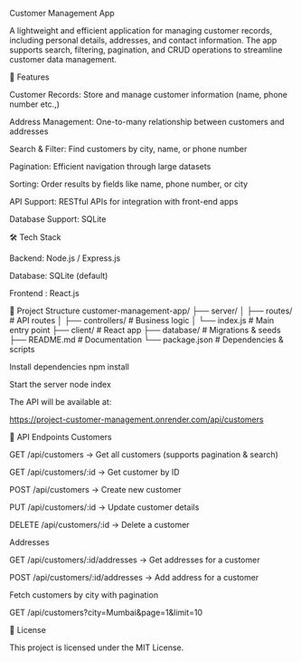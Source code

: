 Customer Management App

A lightweight and efficient application for managing customer records, including personal details, addresses, and contact information. The app supports search, filtering, pagination, and CRUD operations to streamline customer data management.

🚀 Features

Customer Records: Store and manage customer information (name, phone number etc.,)

Address Management: One-to-many relationship between customers and addresses

Search & Filter: Find customers by city, name, or phone number

Pagination: Efficient navigation through large datasets

Sorting: Order results by fields like name, phone number, or city

API Support: RESTful APIs for integration with front-end apps

Database Support: SQLite 

🛠️ Tech Stack

Backend: Node.js / Express.js

Database: SQLite (default) 

Frontend : React.js


📂 Project Structure
customer-management-app/
├── server/
│   ├── routes/          # API routes
│   ├── controllers/     # Business logic
│   └── index.js         # Main entry point
├── client/            # React app
├── database/          # Migrations & seeds
├── README.md          # Documentation
└── package.json       # Dependencies & scripts


Install dependencies
npm install

Start the server
node index

The API will be available at:

https://project-customer-management.onrender.com/api/customers

📖 API Endpoints
Customers

GET /api/customers → Get all customers (supports pagination & search)

GET /api/customers/:id → Get customer by ID

POST /api/customers → Create new customer

PUT /api/customers/:id → Update customer details

DELETE /api/customers/:id → Delete a customer

Addresses

GET /api/customers/:id/addresses → Get addresses for a customer

POST /api/customers/:id/addresses → Add address for a customer

Fetch customers by city with pagination

GET /api/customers?city=Mumbai&page=1&limit=10



📜 License

This project is licensed under the MIT License.

